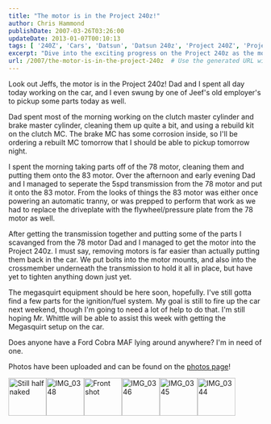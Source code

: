 ```yaml
---
title: "The motor is in the Project 240z!"
author: Chris Hammond
publishDate: 2007-03-26T03:26:00
updateDate: 2013-01-07T00:10:13
tags: [ '240Z', 'Cars', 'Datsun', 'Datsun 240z', 'Project 240Z', 'Project240z', 'Project240Zcom', 'Turbo' ]
excerpt: "Dive into the exciting progress on the Project 240z as the motor gets installed and key components are upgraded. Stay tuned for more updates!"
url: /2007/the-motor-is-in-the-project-240z  # Use the generated URL with year
---
```

<P>Look out&nbsp;Jeffs, the motor is in the Project 240z! Dad and I spent all day today working on the car, and I even swung by one of Jeef's old employer's to pickup some parts today as well.</P> <P>Dad spent most of the morning working on the clutch master cylinder and brake master cylinder, cleaning them up quite a bit, and using a rebuild kit on the clutch MC. The brake MC has some corrosion inside, so I'll be ordering a rebuilt MC tomorrow that I should be able to pickup tomorrow night. </P> <P>I spent the morning taking parts off of the 78 motor, cleaning them and putting them onto the 83 motor. Over the afternoon and early evening Dad and I managed to seperate the 5spd transmission from the 78 motor and put it onto the 83 motor. From the looks of things the 83 motor was either once powering an automatic tranny, or was prepped to perform that work as we had to replace the driveplate with the flywheel/pressure plate from the 78 motor as well.</P> <P>After getting the transmission together and putting some of the parts I scavanged from the 78 motor Dad and I managed to get the motor into the Project 240z. I must say, removing motors is far easier than actually putting them back in the car. We put bolts into the motor mounts, and also into the crossmember underneath the transmission to hold it all in place, but have yet to tighten anything down just yet. </P> <P>The megasquirt equipment should be here soon, hopefully. I've still gotta find a few parts for the ignition/fuel system. My goal is still to fire up the car next weekend, though I'm going to need a lot of help to do that. I'm still hoping Mr. Whittle will be able to assist this week with getting the Megasquirt setup on the car.</P> <P>Does anyone have a Ford Cobra MAF lying around anywhere? I'm in need of one.</P> <P>Photos have been uploaded and&nbsp;can be found on the <A href="/Photos/tabid/55/Default.aspx">photos page</A>!</P> <P><A class=image_link id=set_thumb_link_434601234 title="Still half naked" href="https://www.flickr.com/photos/chammond/434601234/in/set-72157594465585463/"><IMG height=75 alt="Still half naked" src="https://farm1.static.flickr.com/147/434601234_58ef1f58a1_s.jpg" width=75></A><A class=image_link id=set_thumb_link_434599950 title=IMG_0348 href="https://www.flickr.com/photos/chammond/434599950/in/set-72157594465585463/"><IMG height=75 alt=IMG_0348 src="https://farm1.static.flickr.com/176/434599950_7246302834_s.jpg" width=75></A><A class=image_link id=set_thumb_link_434599157 title="Front shot" href="https://www.flickr.com/photos/chammond/434599157/in/set-72157594465585463/"><IMG height=75 alt="Front shot" src="https://farm1.static.flickr.com/179/434599157_b7ed799d0d_s.jpg" width=75></A><A class=image_link id=set_thumb_link_434597905 title=IMG_0346 href="https://www.flickr.com/photos/chammond/434597905/in/set-72157594465585463/"><IMG height=75 alt=IMG_0346 src="https://farm1.static.flickr.com/178/434597905_4b30695c0a_s.jpg" width=75></A><A class=image_link id=set_thumb_link_434596885 title=IMG_0345 href="https://www.flickr.com/photos/chammond/434596885/in/set-72157594465585463/"><IMG height=75 alt=IMG_0345 src="https://farm1.static.flickr.com/168/434596885_c18ef8a0db_s.jpg" width=75></A><A class=image_link id=set_thumb_link_434595665 title=IMG_0344 href="https://www.flickr.com/photos/chammond/434595665/in/set-72157594465585463/"><IMG height=75 alt=IMG_0344 src="https://farm1.static.flickr.com/188/434595665_bd2b1910cd_s.jpg" width=75></A></P>

